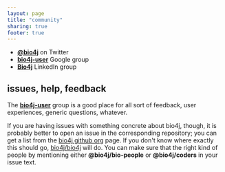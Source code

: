 ```yaml
---
layout: page
title: "community"
sharing: true
footer: true
---
```


- **[@bio4j](http://twitter.com/bio4j)** on Twitter
- **[bio4j-user](http://groups.google.com/group/bio4j-user)** Google group
- **[Bio4j](http://www.linkedin.com/groups/Bio4j-3890937)** LinkedIn group

## issues, help, feedback

The **[bio4j-user](http://groups.google.com/group/bio4j-user)** group is a good place for all sort of feedback, user experiences, generic questions, whatever.

If you are having issues with something concrete about bio4j, though, it is probably better to open an issue in the corresponding repository; you can get a list from the [bio4j github org](https://github.com/bio4j) page. If you don't know where exactly this should go, [bio4j/bio4j](https://github.com/bio4j/bio4j) will do. You can make sure that the right kind of people by mentioning either **@bio4j/bio-people** or **@bio4j/coders** in your issue text.